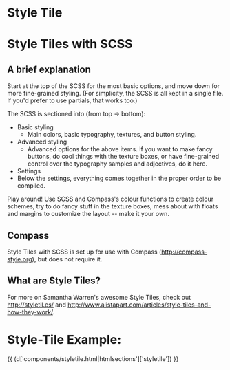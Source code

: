 # Style Tile

 # Style Tiles with SCSS

## A brief explanation
Start at the top of the SCSS for the most basic options, and move down for more fine-grained styling. (For simplicity, the SCSS is all kept in a single file. If you'd prefer to use partials, that works too.)

The SCSS is sectioned into (from top -> bottom):
- Basic styling
  - Main colors, basic typography, textures, and button styling.
- Advanced styling
  - Advanced options for the above items. If you want to make fancy buttons, do cool things with the texture boxes, or have fine-grained control over the typography samples and adjectives, do it here.
- Settings
- Below the settings, everything comes together in the proper order to be compiled.

Play around! Use SCSS and Compass's colour functions to create colour schemes, try to do fancy stuff in the texture boxes, mess about with floats and margins to customize the layout -- make it your own.

## Compass
Style Tiles with SCSS is set up for use with Compass (http://compass-style.org), but does not require it.

## What are Style Tiles?
For more on Samantha Warren's awesome Style Tiles, check out http://styletil.es/ and http://www.alistapart.com/articles/style-tiles-and-how-they-work/. 


# Style-Tile Example:
{{ (d['components/styletile.html|htmlsections']['styletile']) }}

